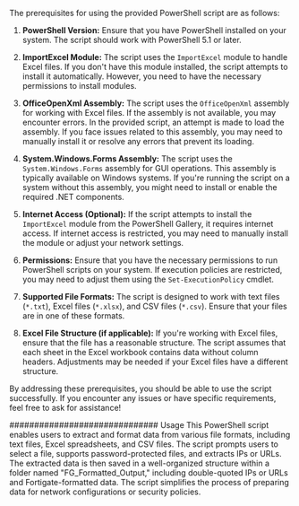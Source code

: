 The prerequisites for using the provided PowerShell script are as follows:

1. **PowerShell Version:**
   Ensure that you have PowerShell installed on your system. The script should work with PowerShell 5.1 or later.

2. **ImportExcel Module:**
   The script uses the `ImportExcel` module to handle Excel files. If you don't have this module installed, the script attempts to install it automatically. However, you need to have the necessary permissions to install modules.

3. **OfficeOpenXml Assembly:**
   The script uses the `OfficeOpenXml` assembly for working with Excel files. If the assembly is not available, you may encounter errors. In the provided script, an attempt is made to load the assembly. If you face issues related to this assembly, you may need to manually install it or resolve any errors that prevent its loading.

4. **System.Windows.Forms Assembly:**
   The script uses the `System.Windows.Forms` assembly for GUI operations. This assembly is typically available on Windows systems. If you're running the script on a system without this assembly, you might need to install or enable the required .NET components.

5. **Internet Access (Optional):**
   If the script attempts to install the `ImportExcel` module from the PowerShell Gallery, it requires internet access. If internet access is restricted, you may need to manually install the module or adjust your network settings.

6. **Permissions:**
   Ensure that you have the necessary permissions to run PowerShell scripts on your system. If execution policies are restricted, you may need to adjust them using the `Set-ExecutionPolicy` cmdlet.

7. **Supported File Formats:**
   The script is designed to work with text files (`*.txt`), Excel files (`*.xlsx`), and CSV files (`*.csv`). Ensure that your files are in one of these formats.

8. **Excel File Structure (if applicable):**
   If you're working with Excel files, ensure that the file has a reasonable structure. The script assumes that each sheet in the Excel workbook contains data without column headers. Adjustments may be needed if your Excel files have a different structure.

By addressing these prerequisites, you should be able to use the script successfully. If you encounter any issues or have specific requirements, feel free to ask for assistance!




##############################
Usage
This PowerShell script enables users to extract and format data from various file formats, including text files, Excel spreadsheets, and CSV files.
The script prompts users to select a file, supports password-protected files, and extracts IPs or URLs. The extracted data is then saved in a well-organized structure within a folder named "FG_Formatted_Output," including double-quoted IPs or URLs and Fortigate-formatted data. The script simplifies the process of preparing data for network configurations or security policies.

